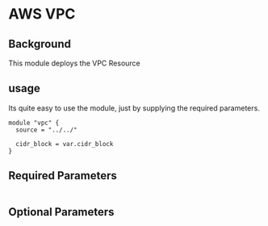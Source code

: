 # AWS VPC

## Background
This module deploys the VPC Resource

## usage

Its quite easy to use the module, just by supplying the required parameters. 

```
module "vpc" {
  source = "../../"

  cidr_block = var.cidr_block
}
```

## Required Parameters

``` hcl

```

## Optional Parameters

```hcl

```